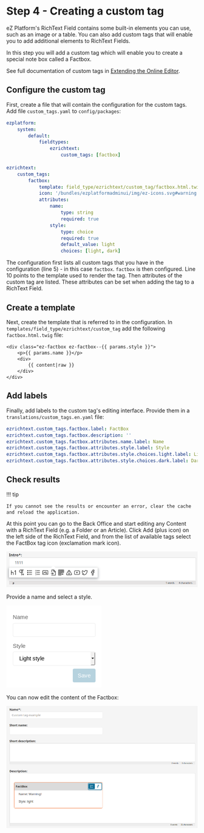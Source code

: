 # Step 4 - Creating a custom tag

eZ Platform's RichText Field contains some built-in elements you can use, such as an image or a table.
You can also add custom tags that will enable you to add additional elements to RichText Fields.

In this step you will add a custom tag which will enable you to create a special note box called a Factbox.

See full documentation of custom tags in [Extending the Online Editor](../../extending/extending_online_editor#custom-tags).

## Configure the custom tag

First, create a file that will contain the configuration for the custom tags.
Add file `custom_tags.yaml` to `config/packages`:

``` yaml hl_lines="5 10"
ezplatform:
    system:
        default:
            fieldtypes:
                ezrichtext:
                    custom_tags: [factbox]

ezrichtext:
    custom_tags:
        factbox:
            template: field_type/ezrichtext/custom_tag/factbox.html.twig
            icon: '/bundles/ezplatformadminui/img/ez-icons.svg#warning'
            attributes:
                name:
                    type: string
                    required: true
                style:
                    type: choice
                    required: true
                    default_value: light
                    choices: [light, dark]
```

The configuration first lists all custom tags that you have in the configuration (line 5) - in this case `factbox`.
`factbox` is then configured. Line 10 points to the template used to render the tag.
Then attributes of the custom tag are listed. These attributes can be set when adding the tag to a RichText Field.

## Create a template

Next, create the template that is referred to in the configuration.
In `templates/field_type/ezrichtext/custom_tag` add the following `factbox.html.twig` file:

``` html+twig
<div class="ez-factbox ez-factbox--{{ params.style }}">
    <p>{{ params.name }}</p>
    <div>
        {{ content|raw }}
    </div>
</div>
```

## Add labels

Finally, add labels to the custom tag's editing interface.
Provide them in a `translations/custom_tags.en.yaml` file:

``` yaml
ezrichtext.custom_tags.factbox.label: FactBox
ezrichtext.custom_tags.factbox.description: ''
ezrichtext.custom_tags.factbox.attributes.name.label: Name
ezrichtext.custom_tags.factbox.attributes.style.label: Style
ezrichtext.custom_tags.factbox.attributes.style.choices.light.label: Light style
ezrichtext.custom_tags.factbox.attributes.style.choices.dark.label: Dark style
```

## Check results

!!! tip

    If you cannot see the results or encounter an error, clear the cache and reload the application.

At this point you can go to the Back Office and start editing any Content with a RichText Field (e.g. a Folder or an Article).
Click Add (plus icon) on the left side of the RichText Field, and from the list of available tags select the FactBox tag icon (exclamation mark icon).

![List of available tags](img/custom_tag_available_tags.png "Previewing a list of available tags")

Provide a name and select a style.

![Example of a Factbox name and style selection](img/custom_tag_factbox.png "Previewing a Factbox custom tag")

You can now edit the content of the Factbox:

![Example of a Factbox custom tag](img/custom_tag.png "Previewing a Content item with a Factbox custom tag")
